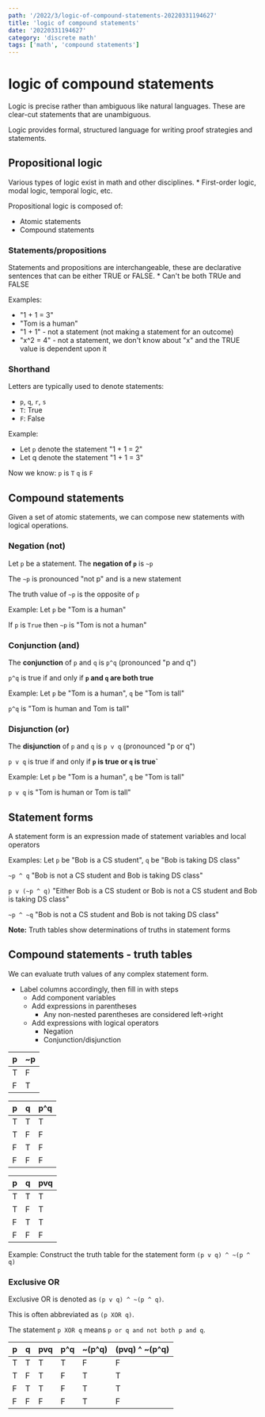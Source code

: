 ```yaml
---
path: '/2022/3/logic-of-compound-statements-20220331194627'
title: 'logic of compound statements'
date: '20220331194627'
category: 'discrete math'
tags: ['math', 'compound statements']
---
```


# logic of compound statements
Logic is precise rather than ambiguous like natural languages. These are clear-cut
statements that are unambiguous.

Logic provides formal, structured language for writing proof strategies and statements.

## Propositional logic
Various types of logic exist in math and other disciplines.
    * First-order logic, modal logic, temporal logic, etc.

Propositional logic is composed of:
* Atomic statements
* Compound statements

### Statements/propositions
Statements and propositions are interchangeable, these are declarative sentences
that can be either TRUE or FALSE.
    * Can't be both TRUe and FALSE

Examples:
* "1 + 1 = 3"
* "Tom is a human"
* "1 + 1" - not a statement (not making a statement for an outcome)
* "x^2 = 4" - not a statement, we don't know about "x" and the TRUE value is dependent upon it

### Shorthand
Letters are typically used to denote statements:
* `p`, `q`, `r`, `s`
* `T`: True
* `F`: False

Example:
* Let `p` denote the statement "1 + 1 = 2"
* Let q denote the statement "1 + 1 = 3"

Now we know:
`p` is `T`
`q` is `F`

## Compound statements
Given a set of atomic statements, we can compose new statements with logical operations.

### Negation (not)
Let `p` be a statement. The **negation of `p`** is `~p`

The `~p` is pronounced "not p" and is a new statement

The truth value of `~p` is the opposite of `p`

Example:
Let `p` be "Tom is a human"

If `p` is `True` then `~p` is "Tom is not a human"

### Conjunction (and)
The **conjunction** of `p` and `q` is `p^q` (pronounced "p and q")

`p^q` is true if and only if **`p` and `q` are both true**

Example:
Let `p` be "Tom is a human", `q` be "Tom is tall"

`p^q` is "Tom is human and Tom is tall"

### Disjunction (or)
The **disjunction** of `p` and `q` is `p v q` (pronounced "p or q")

`p v q` is true if and only if **`p` is true or `q` is true`**

Example:
Let `p` be "Tom is a human", `q` be "Tom is tall"

`p v q` is "Tom is human or Tom is tall"

## Statement forms
A statement form is an expression made of statement variables and local operators

Examples:
Let `p` be "Bob is a CS student", `q` be "Bob is taking DS class"

`~p ^ q` "Bob is not a CS student and Bob is taking DS class"

`p v (~p ^ q)` "Either Bob is a CS student or Bob is not a CS student and Bob is taking DS class"

`~p ^ ~q` "Bob is not a CS student and Bob is not taking DS class"

**Note:** Truth tables show determinations of truths in statement forms

## Compound statements - truth tables
We can evaluate truth values of any complex statement form.
* Label columns accordingly, then fill in with steps
    * Add component variables
    * Add expressions in parentheses
        * Any non-nested parentheses are considered left->right
    * Add expressions with logical operators
        * Negation
        * Conjunction/disjunction

| p | ~p |
|---|----|
| T |  F |
| F |  T |

| p | q | p^q |
|---|---|-----|
| T | T |  T  |
| T | F |  F  |
| F | T |  F  |
| F | F |  F  |

| p | q | pvq |
|---|---|-----|
| T | T |  T  |
| T | F |  T  |
| F | T |  T  |
| F | F |  F  |

Example:
Construct the truth table for the statement form `(p v q) ^ ~(p ^ q)`

### Exclusive OR
Exclusive OR is denoted as `(p v q) ^ ~(p ^ q)`.

This is often abbreviated as `(p XOR q)`.

The statement `p XOR q` means `p or q and not both p and q`.

| p | q | pvq | p^q | ~(p^q) | (pvq) ^ ~(p^q) |
|---|---|-----|-----|--------|----------------|
| T | T |  T  |  T  |    F   |       F        |
| T | F |  T  |  F  |    T   |       T        |
| F | T |  T  |  F  |    T   |       T        |
| F | F |  F  |  F  |    T   |       F        |

